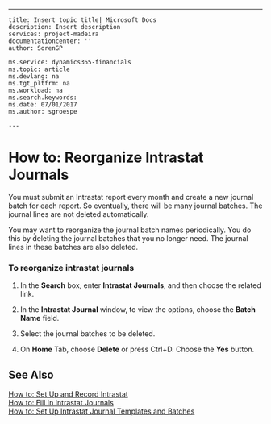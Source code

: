 ---
    title: Insert topic title| Microsoft Docs
    description: Insert description
    services: project-madeira
    documentationcenter: ''
    author: SorenGP

    ms.service: dynamics365-financials
    ms.topic: article
    ms.devlang: na
    ms.tgt_pltfrm: na
    ms.workload: na
    ms.search.keywords:
    ms.date: 07/01/2017
    ms.author: sgroespe

    ---
# How to: Reorganize Intrastat Journals
You must submit an Intrastat report every month and create a new journal batch for each report. So eventually, there will be many journal batches. The journal lines are not deleted automatically.  
  
 You may want to reorganize the journal batch names periodically. You do this by deleting the journal batches that you no longer need. The journal lines in these batches are also deleted.  
  
### To reorganize intrastat journals  
  
1.  In the **Search** box, enter **Intrastat Journals**, and then choose the related link.  
  
2.  In the **Intrastat Journal** window, to view the options, choose the **Batch Name** field.  
  
3.  Select the journal batches to be deleted.  
  
4.  On **Home** Tab, choose **Delete** or press Ctrl\+D. Choose the **Yes** button.  
  
## See Also  
 [How to: Set Up and Record Intrastat](../Finance/how-to-set-up-and-record-intrastat.md)   
 [How to: Fill In Intrastat Journals](../Finance/how-to-fill-in-intrastat-journals.md)   
 [How to: Set Up Intrastat Journal Templates and Batches](../Finance/how-to-set-up-intrastat-journal-templates-and-batches.md)